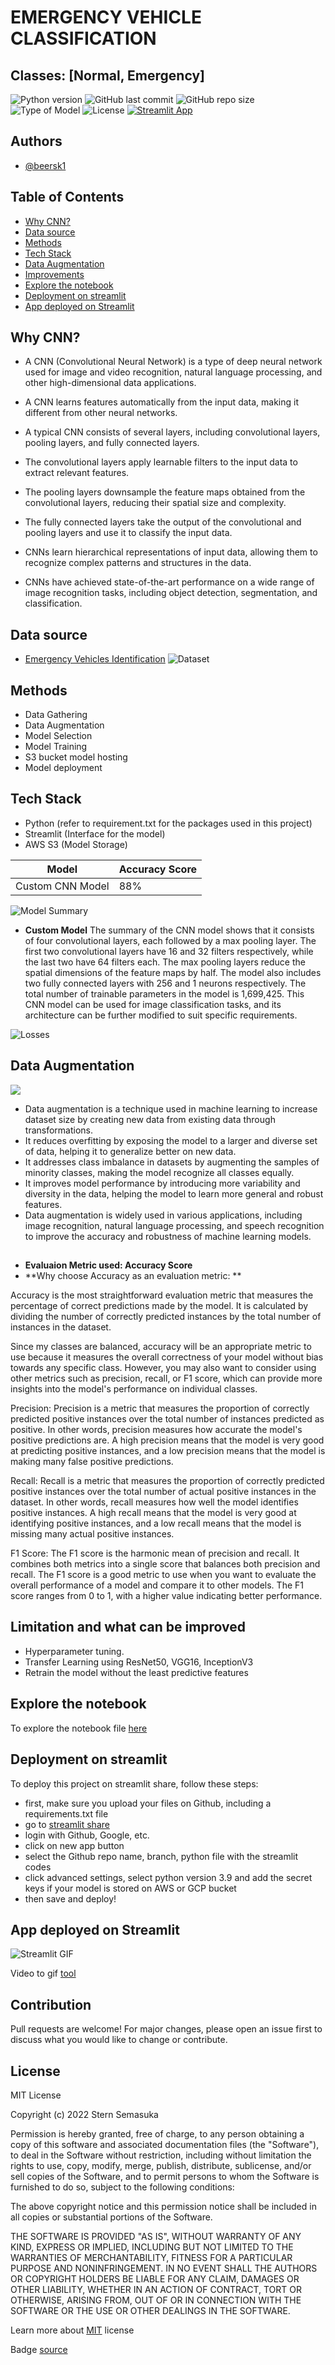 # EMERGENCY VEHICLE CLASSIFICATION

## Classes: [Normal, Emergency]

![Python version](https://img.shields.io/badge/Python%20version-3.11%2B-lightgrey)
![GitHub last commit](https://img.shields.io/github/last-commit/beersk1/Emergency_Vehicle_Classification)
![GitHub repo size](https://img.shields.io/badge/Repo%20Size-19.4%20MB-blue)
![Type of Model](https://img.shields.io/badge/Model%20Used-CNN-red)
![License](https://img.shields.io/badge/License-MIT-green)
[![Streamlit App](https://static.streamlit.io/badges/streamlit_badge_black_white.svg)](https://beersk1-emergency-vehic-emergency-vehicle-classification-o9nkbz.streamlit.app/)

## Authors

- [@beersk1](https://www.github.com/beersk1)

## Table of Contents

  - [Why CNN?](#why-cnn)
  - [Data source](#data-source)
  - [Methods](#methods)
  - [Tech Stack](#tech-stack)
  - [Data Augmentation](#data-augmentation)
  - [Improvements](#limitation-and-what-can-be-improved)
  - [Explore the notebook](#explore-the-notebook)
  - [Deployment on streamlit](#deployment-on-streamlit)
  - [App deployed on Streamlit](#app-deployed-on-streamlit)





## Why CNN?

- A CNN (Convolutional Neural Network) is a type of deep neural network used for image and video recognition, natural language processing, and other high-dimensional data applications.

- A CNN learns features automatically from the input data, making it different from other neural networks.

- A typical CNN consists of several layers, including convolutional layers, pooling layers, and fully connected layers.

- The convolutional layers apply learnable filters to the input data to extract relevant features.

- The pooling layers downsample the feature maps obtained from the convolutional layers, reducing their spatial size and complexity.

- The fully connected layers take the output of the convolutional and pooling layers and use it to classify the input data.

- CNNs learn hierarchical representations of input data, allowing them to recognize complex patterns and structures in the data.

- CNNs have achieved state-of-the-art performance on a wide range of image recognition tasks, including object detection, segmentation, and classification.



## Data source

- [Emergency Vehicles Identification](https://www.kaggle.com/datasets/abhisheksinghblr/emergency-vehicles-identification)
![Dataset](assets/dataset.jpg)


## Methods

- Data Gathering 
- Data Augmentation 
- Model Selection 
- Model Training 
- S3 bucket model hosting
- Model deployment


## Tech Stack

- Python (refer to requirement.txt for the packages used in this project)
- Streamlit (Interface for the model)
- AWS S3 (Model Storage)


| Model                     | Accuracy Score |
|-------------------	      |------------------	|
| Custom CNN Model          |88% | 


![Model Summary](assets/summary.jpg)


- **Custom Model**
The summary of the CNN model shows that it consists of four convolutional layers, each followed by a max pooling layer. The first two convolutional layers have 16 and 32 filters respectively, while the last two have 64 filters each. The max pooling layers reduce the spatial dimensions of the feature maps by half. The model also includes two fully connected layers with 256 and 1 neurons respectively. The total number of trainable parameters in the model is 1,699,425. This CNN model can be used for image classification tasks, and its architecture can be further modified to suit specific requirements.


![Losses](assets/loss.jpg)

## Data Augmentation
![](assets/aug.jpg)
- Data augmentation is a technique used in machine learning to increase dataset size by creating new data from existing data through transformations.
- It reduces overfitting by exposing the model to a larger and diverse set of data, helping it to generalize better on new data.
- It addresses class imbalance in datasets by augmenting the samples of minority classes, making the model recognize all classes equally.
- It improves model performance by introducing more variability and diversity in the data, helping the model to learn more general and robust features.
- Data augmentation is widely used in various applications, including image recognition, natural language processing, and speech recognition to improve the accuracy and robustness of machine learning models.


##

- **Evaluaion Metric used: Accuracy Score**
- **Why choose Accuracy as an evaluation metric: **

 Accuracy is the most straightforward evaluation metric that measures the percentage of correct predictions made by the model. It is calculated by dividing the number of correctly predicted instances by the total number of instances in the dataset.

Since my classes are balanced, accuracy will be an appropriate metric to use because it measures the overall correctness of your model without bias towards any specific class.
However, you may also want to consider using other metrics such as precision, recall, or F1 score, which can provide more insights into the model's performance on individual classes.

 Precision: Precision is a metric that measures the proportion of correctly predicted positive instances over the total number of instances predicted as positive. In other words, precision measures how accurate the model's positive predictions are. A high precision means that the model is very good at predicting positive instances, and a low precision means that the model is making many false positive predictions.

Recall: Recall is a metric that measures the proportion of correctly predicted positive instances over the total number of actual positive instances in the dataset. In other words, recall measures how well the model identifies positive instances. A high recall means that the model is very good at identifying positive instances, and a low recall means that the model is missing many actual positive instances.

F1 Score: The F1 score is the harmonic mean of precision and recall. It combines both metrics into a single score that balances both precision and recall. The F1 score is a good metric to use when you want to evaluate the overall performance of a model and compare it to other models. The F1 score ranges from 0 to 1, with a higher value indicating better performance.



## Limitation and what can be improved

- Hyperparameter tuning.
- Transfer Learning using ResNet50, VGG16, InceptionV3
- Retrain the model without the least predictive features



## Explore the notebook

To explore the notebook file [here](https://nbviewer.org/github.com/beersk1/Emergency_Vehicle_Classification/blob/main/Emergency_Vehicle_Classification_CNN.ipynb)

## Deployment on streamlit

To deploy this project on streamlit share, follow these steps:

- first, make sure you upload your files on Github, including a requirements.txt file
- go to [streamlit share](https://share.streamlit.io/)
- login with Github, Google, etc.
- click on new app button
- select the Github repo name, branch, python file with the streamlit codes
- click advanced settings, select python version 3.9 and add the secret keys if your model is stored on AWS or GCP bucket
- then save and deploy!

## App deployed on Streamlit

![Streamlit GIF](assets/streamlit_gif.gif)

Video to gif [tool](https://ezgif.com/)

## Contribution

Pull requests are welcome! For major changes, please open an issue first to discuss what you would like to change or contribute.


## License

MIT License

Copyright (c) 2022 Stern Semasuka

Permission is hereby granted, free of charge, to any person obtaining a copy
of this software and associated documentation files (the "Software"), to deal
in the Software without restriction, including without limitation the rights
to use, copy, modify, merge, publish, distribute, sublicense, and/or sell
copies of the Software, and to permit persons to whom the Software is
furnished to do so, subject to the following conditions:

The above copyright notice and this permission notice shall be included in all
copies or substantial portions of the Software.

THE SOFTWARE IS PROVIDED "AS IS", WITHOUT WARRANTY OF ANY KIND, EXPRESS OR
IMPLIED, INCLUDING BUT NOT LIMITED TO THE WARRANTIES OF MERCHANTABILITY,
FITNESS FOR A PARTICULAR PURPOSE AND NONINFRINGEMENT. IN NO EVENT SHALL THE
AUTHORS OR COPYRIGHT HOLDERS BE LIABLE FOR ANY CLAIM, DAMAGES OR OTHER
LIABILITY, WHETHER IN AN ACTION OF CONTRACT, TORT OR OTHERWISE, ARISING FROM,
OUT OF OR IN CONNECTION WITH THE SOFTWARE OR THE USE OR OTHER DEALINGS IN THE
SOFTWARE.

Learn more about [MIT](https://choosealicense.com/licenses/mit/) license


Badge [source](https://shields.io/)
